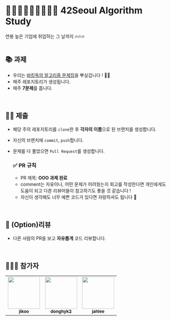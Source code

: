 # 🧑🏻‍💻👩🏻‍💻🧑🏻‍💻 42Seoul Algorithm Study
연봉 높은 기업에 취업하는 그 날까지 🔥🔥🔥
<br> <br>


## 📚 과제
- 우리는 [바킹독의 알고리즘 문제집](https://github.com/encrypted-def/basic-algo-lecture/blob/master/workbook.md)을 뿌실겁니다 ! 👊🏻
- 매주 레포지토리가 생성됩니다.
- 매주 **7문제**를 풉니다.
<br>


## 🤲🏻 제출
- 해당 주의 레포지토리를 `clone`한 후 **각자의 이름**으로 된 브랜치를 생성합니다.
- 자신의 브랜치에 `commit`, `push`합니다.
- 문제를 다 풀었으면 `Pull Request`를 생성합니다.

  ### ✅ PR 규칙
  - PR 제목: **OOO 과제 완료**
  - comment는 자유이나, 어떤 문제가 어려웠는지 회고를 작성한다면 개인에게도 도움이 되고 다른 리뷰어들이 참고하기도 좋을 것 같습니다 !
  - 자신이 생각해도 너무 예쁜 코드가 있다면 자랑하셔도 됩니다 🙂
<br>


## 💬 (Option)리뷰
- 다른 사람의 PR을 보고 **자유롭게** 코드 리뷰합니다.
<br>


## 👨‍👨‍👧 참가자
<table>
  <tr>
    <td align="center"><a href="https://github.com/noeyiz"><img src="https://avatars.githubusercontent.com/u/116897060?v=4?s=100" width="100px;" alt=""/><br /><sub><b>jikoo</b></sub></a><br /></td>
    <td align="center"><a href="https://github.com/donghyun1998"><img src="https://avatars.githubusercontent.com/u/81581828?v=4?s=100" width="100px;" alt=""/><br /><sub><b>donghyk2</b></sub></a><br /></td>
    <td align="center"><a href="https://github.com/SONGS4RI"><img src="https://avatars.githubusercontent.com/u/100538007?v=4?s=100" width="100px;" alt=""/><br /><sub><b>jahlee</b></sub></a><br /></td>
  </tr>
</table>
